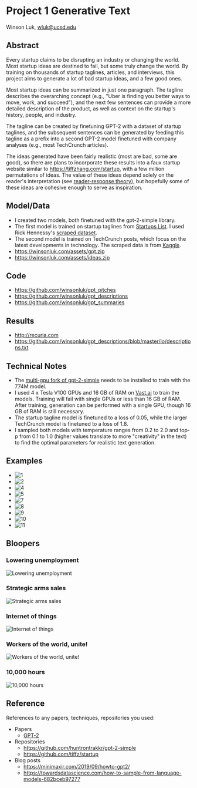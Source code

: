 # Project 1 Generative Text

Winson Luk, wluk@ucsd.edu

## Abstract

Every startup claims to be disrupting an industry or changing the world. Most startup ideas are destined to fail, but some truly change the world. By training on thousands of startup taglines, articles, and interviews, this project aims to generate a lot of bad startup ideas, and a few good ones.

Most startup ideas can be summarized in just one paragraph. The tagline describes the overarching concept (e.g., "Uber is finding you better ways to move, work, and succeed"), and the next few sentences can provide a more detailed description of the product, as well as context on the startup's history, people, and industry.

The tagline can be created by finetuning GPT-2 with a dataset of startup taglines, and the subsequent sentences can be generated by feeding this tagline as a prefix into a second GPT-2 model finetuned with company analyses (e.g., most TechCrunch articles).

The ideas generated have been fairly realistic (most are bad, some are good), so there are plans to incorporate these results into a faux startup website similar to https://tiffzhang.com/startup, with a few million permutations of ideas. The value of these ideas depend solely on the reader's interpretation (see [reader-response theory](https://en.wikipedia.org/wiki/Reader-response_criticism)), but hopefully some of these ideas are cohesive enough to serve as inspiration.

## Model/Data


- I created two models, both finetuned with the gpt-2-simple library.
- The first model is trained on startup taglines from [Startups List](https://www.startups-list.com/). I used Rick Hennessy's [scraped dataset](https://data.world/rickyhennessy/startup-names-and-descriptions).
- The second model is trained on TechCrunch posts, which focus on the latest developments in technology. The scraped data is from [Kaggle](https://www.kaggle.com/thibalbo/techcrunch-posts-compilation).
- https://winsonluk.com/assets/gpt.zip
- https://winsonluk.com/assets/ideas.zip

## Code

- https://github.com/winsonluk/gpt_pitches
- https://github.com/winsonluk/gpt_descriptions
- https://github.com/winsonluk/gpt_summaries

## Results

- http://recuria.com
- https://github.com/winsonluk/gpt_descriptions/blob/master/io/descriptions.txt

## Technical Notes

- The [multi-gpu fork of gpt-2-simple](https://github.com/huntrontrakkr/gpt-2-simple) needs to be installed to train with the 774M model.
- I used 4 x Tesla V100 GPUs and 16 GB of RAM on [Vast.ai](https://vast.ai) to train the models. Training will fail with single GPUs or less than 16 GB of RAM. After training, generation can be performed with a single GPU, though 16 GB of RAM is still necessary.
- The startup tagline model is finetuned to a loss of 0.05, while the larger TechCrunch model is finetuned to a loss of 1.8.
- I sampled both models with temperature ranges from 0.2 to 2.0 and top-p from 0.1 to 1.0 (higher values translate to more "creativity" in the text) to find the optimal parameters for realistic text generation.

## Examples
- ![1](1.png)
- ![2](2.png)
- ![4](4.png)
- ![5](5.png)
- ![7](7.png)
- ![8](8.png)
- ![9](9.png)
- ![10](10.png)
- ![11](11.png)

## Bloopers

### Lowering unemployment
![Lowering unemployment](latinos.png)

### Strategic arms sales
![Strategic arms sales](nazis.png)

### Internet of things
![Internet of things](smart.png)

### Workers of the world, unite!
![Workers of the world, unite!](tinder.png)

### 10,000 hours
![10,000 hours](strip.png)

## Reference

References to any papers, techniques, repositories you used:
- Papers
  - [GPT-2](https://d4mucfpksywv.cloudfront.net/better-language-models/language_models_are_unsupervised_multitask_learners.pdf)
- Repositories
  - https://github.com/huntrontrakkr/gpt-2-simple
  - https://github.com/tiffz/startup
- Blog posts
  - https://minimaxir.com/2019/09/howto-gpt2/
  - https://towardsdatascience.com/how-to-sample-from-language-models-682bceb97277
